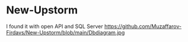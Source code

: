 # New-Upstorm
I found it with open API and SQL Server 
https://github.com/Muzaffarov-Firdavs/New-Upstorm/blob/main/Dbdiagram.jpg
